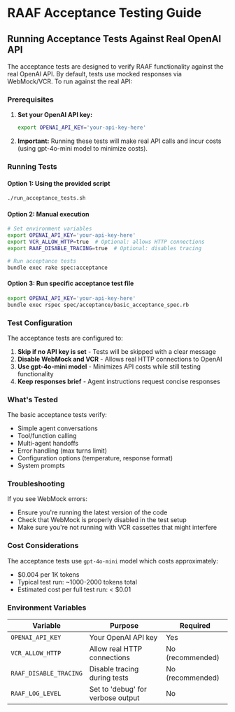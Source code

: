 # RAAF Acceptance Testing Guide

## Running Acceptance Tests Against Real OpenAI API

The acceptance tests are designed to verify RAAF functionality against the real OpenAI API. By default, tests use mocked responses via WebMock/VCR. To run against the real API:

### Prerequisites

1. **Set your OpenAI API key:**
   ```bash
   export OPENAI_API_KEY='your-api-key-here'
   ```

2. **Important:** Running these tests will make real API calls and incur costs (using gpt-4o-mini model to minimize costs).

### Running Tests

#### Option 1: Using the provided script
```bash
./run_acceptance_tests.sh
```

#### Option 2: Manual execution
```bash
# Set environment variables
export OPENAI_API_KEY='your-api-key-here'
export VCR_ALLOW_HTTP=true  # Optional: allows HTTP connections
export RAAF_DISABLE_TRACING=true  # Optional: disables tracing

# Run acceptance tests
bundle exec rake spec:acceptance
```

#### Option 3: Run specific acceptance test file
```bash
export OPENAI_API_KEY='your-api-key-here'
bundle exec rspec spec/acceptance/basic_acceptance_spec.rb
```

### Test Configuration

The acceptance tests are configured to:

1. **Skip if no API key is set** - Tests will be skipped with a clear message
2. **Disable WebMock and VCR** - Allows real HTTP connections to OpenAI
3. **Use gpt-4o-mini model** - Minimizes API costs while still testing functionality
4. **Keep responses brief** - Agent instructions request concise responses

### What's Tested

The basic acceptance tests verify:

- Simple agent conversations
- Tool/function calling
- Multi-agent handoffs
- Error handling (max turns limit)
- Configuration options (temperature, response format)
- System prompts

### Troubleshooting

If you see WebMock errors:
- Ensure you're running the latest version of the code
- Check that WebMock is properly disabled in the test setup
- Make sure you're not running with VCR cassettes that might interfere

### Cost Considerations

The acceptance tests use `gpt-4o-mini` model which costs approximately:
- $0.004 per 1K tokens
- Typical test run: ~1000-2000 tokens total
- Estimated cost per full test run: < $0.01

### Environment Variables

| Variable | Purpose | Required |
|----------|---------|----------|
| `OPENAI_API_KEY` | Your OpenAI API key | Yes |
| `VCR_ALLOW_HTTP` | Allow real HTTP connections | No (recommended) |
| `RAAF_DISABLE_TRACING` | Disable tracing during tests | No (recommended) |
| `RAAF_LOG_LEVEL` | Set to 'debug' for verbose output | No |